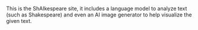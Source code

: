 This is the ShAIkespeare site, it includes a language model to analyze text (such as Shakespeare) and even an AI image generator to help visualize the given text.
